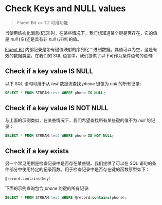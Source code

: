 # Check Keys and NULL values

> Fluent Bit &gt;= 1.2 可用功能

当使用结构化消息\(记录\)时，在某些情况下，我们想知道某个键是否存在，它的值是 _null_ \(空\)还是具有非 _null_ \(非空\)的值。

[Fluent Bit](https://fluentbit.io) 内部记录是带有键值映射的序列化二进制数据。其值可以为空，这是有效的数据类型。在我们的 SQL 语言中，我们提供了以下可作为条件语句的语句:

## Check if a key value IS NULL

以下 SQL 语句可用于从 _test_ 数据流查找 _phone_ 键值为 _null_ 的所有记录:

```sql
SELECT * FROM STREAM:test WHERE phone IS NULL;
```

## Check if a key value IS NOT NULL

与上面的示例类似，在某些情况下，我们希望查找所有某些键的值不为 _null_ 的记录：

```sql
SELECT * FROM STREAM:test WHERE phone IS NOT NULL;
```

## Check if a key exists

另一个常见用例是检查记录中是否存在某些键。我们提供了可以在 SQL 语句的条件部分中使用特定的记录函数。用于检查记录中是否存在键的函数原型如下：

```text
@record.contains(key)
```

下面的示例查询包含 _phone_ 的键的所有记录:

```sql
SELECT * FROM STREAM:test WHERE @record.contains(phone);
```

